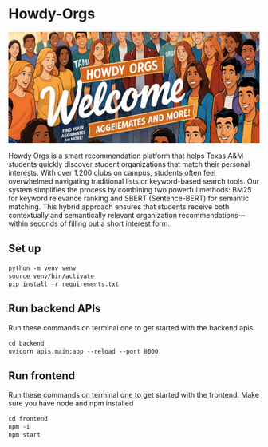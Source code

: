 # Howdy-Orgs

![](frontend/src/components/Images/header.png?raw=true)

Howdy Orgs is a smart recommendation platform that helps Texas A&M students quickly discover student organizations that match their personal interests. With over 1,200 clubs on campus, students often feel overwhelmed navigating traditional lists or keyword-based search tools. Our system simplifies the process by combining two powerful methods: BM25 for keyword relevance ranking and SBERT (Sentence-BERT) for semantic matching. This hybrid approach ensures that students receive both contextually and semantically relevant organization recommendations—within seconds of filling out a short interest form.

## Set up
```
python -m venv venv
source venv/bin/activate
pip install -r requirements.txt
```

## Run backend APIs
Run these commands on terminal one to get started with the backend apis
```
cd backend
uvicorn apis.main:app --reload --port 8000
```

## Run frontend
Run these commands on terminal one to get started with the frontend. Make sure you have node and npm installed
```
cd frontend
npm -i
npm start
```
